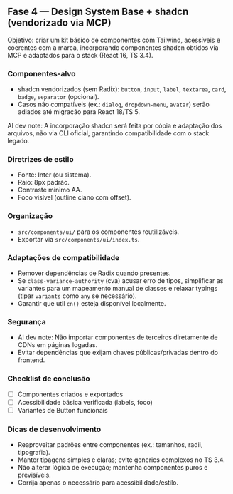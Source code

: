 ## Fase 4 — Design System Base + shadcn (vendorizado via MCP)

Objetivo: criar um kit básico de componentes com Tailwind, acessíveis e coerentes com a marca, incorporando componentes shadcn obtidos via MCP e adaptados para o stack (React 16, TS 3.4).

### Componentes-alvo
- shadcn vendorizados (sem Radix): `button`, `input`, `label`, `textarea`, `card`, `badge`, `separator` (opcional).
- Casos não compatíveis (ex.: `dialog`, `dropdown-menu`, `avatar`) serão adiados até migração para React 18/TS 5.

AI dev note: A incorporação shadcn será feita por cópia e adaptação dos arquivos, não via CLI oficial, garantindo compatibilidade com o stack legado.

### Diretrizes de estilo
- Fonte: Inter (ou sistema).
- Raio: 8px padrão.
- Contraste mínimo AA.
- Foco visível (outline ciano com offset).

### Organização
- `src/components/ui/` para os componentes reutilizáveis.
- Exportar via `src/components/ui/index.ts`.

### Adaptações de compatibilidade
- Remover dependências de Radix quando presentes.
- Se `class-variance-authority` (cva) acusar erro de tipos, simplificar as variantes para um mapeamento manual de classes e relaxar typings (tipar `variants` como `any` se necessário).
- Garantir que util `cn()` esteja disponível localmente.

### Segurança
- AI dev note: Não importar componentes de terceiros diretamente de CDNs em páginas logadas.
- Evitar dependências que exijam chaves públicas/privadas dentro do frontend.

### Checklist de conclusão
- [ ] Componentes criados e exportados
- [ ] Acessibilidade básica verificada (labels, foco)
- [ ] Variantes de Button funcionais

### Dicas de desenvolvimento
- Reaproveitar padrões entre componentes (ex.: tamanhos, radii, tipografia).
- Manter tipagens simples e claras; evite generics complexos no TS 3.4.
- Não alterar lógica de execução; mantenha componentes puros e previsíveis.
- Corrija apenas o necessário para acessibilidade/estilo.



